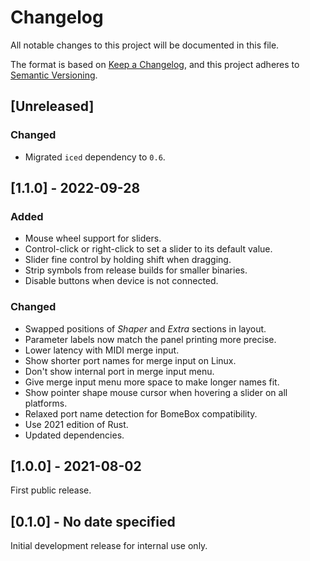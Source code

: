 # Changelog

All notable changes to this project will be documented in this file.

The format is based on [Keep a Changelog](https://keepachangelog.com/en/1.0.0/),
and this project adheres to [Semantic Versioning](https://semver.org/spec/v2.0.0.html).

## [Unreleased]

### Changed

- Migrated `iced` dependency to `0.6`.

## [1.1.0] - 2022-09-28

### Added

- Mouse wheel support for sliders.
- Control-click or right-click to set a slider to its default value.
- Slider fine control by holding shift when dragging.
- Strip symbols from release builds for smaller binaries.
- Disable buttons when device is not connected.

### Changed

- Swapped positions of *Shaper* and *Extra* sections in layout.
- Parameter labels now match the panel printing more precise.
- Lower latency with MIDI merge input.
- Show shorter port names for merge input on Linux.
- Don't show internal port in merge input menu.
- Give merge input menu more space to make longer names fit.
- Show pointer shape mouse cursor when hovering a slider on all platforms.
- Relaxed port name detection for BomeBox compatibility.
- Use 2021 edition of Rust.
- Updated dependencies.

## [1.0.0] - 2021-08-02

First public release.

## [0.1.0] - No date specified

Initial development release for internal use only.
